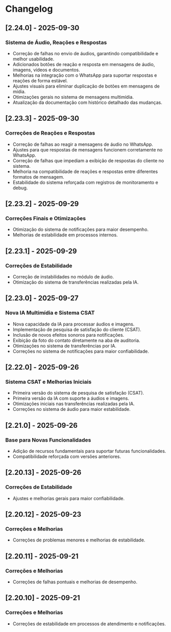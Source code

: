 # Changelog

## [2.24.0] - 2025-09-30
### Sistema de Áudio, Reações e Respostas
- Correção de falhas no envio de áudios, garantindo compatibilidade e melhor usabilidade.
- Adicionados botões de reação e resposta em mensagens de áudio, imagens, vídeos e documentos.
- Melhorias na integração com o WhatsApp para suportar respostas e reações de forma estável.
- Ajustes visuais para eliminar duplicação de botões em mensagens de mídia.
- Otimizações gerais no sistema de mensagens multimídia.
- Atualização da documentação com histórico detalhado das mudanças.

## [2.23.3] - 2025-09-30
### Correções de Reações e Respostas
- Correção de falhas ao reagir a mensagens de áudio no WhatsApp.
- Ajustes para que respostas de mensagens funcionem corretamente no WhatsApp.
- Correção de falhas que impediam a exibição de respostas do cliente no sistema.
- Melhoria na compatibilidade de reações e respostas entre diferentes formatos de mensagem.
- Estabilidade do sistema reforçada com registros de monitoramento e debug.

## [2.23.2] - 2025-09-29
### Correções Finais e Otimizações
- Otimização do sistema de notificações para maior desempenho.
- Melhorias de estabilidade em processos internos.

## [2.23.1] - 2025-09-29
### Correções de Estabilidade
- Correção de instabilidades no módulo de áudio.
- Otimização do sistema de transferências realizadas pela IA.

## [2.23.0] - 2025-09-27
### Nova IA Multimídia e Sistema CSAT
- Nova capacidade da IA para processar áudios e imagens.
- Implementação de pesquisa de satisfação do cliente (CSAT).
- Inclusão de novos efeitos sonoros para notificações.
- Exibição da foto do contato diretamente na aba de auditoria.
- Otimizações no sistema de transferências por IA.
- Correções no sistema de notificações para maior confiabilidade.

## [2.22.0] - 2025-09-26
### Sistema CSAT e Melhorias Iniciais
- Primeira versão do sistema de pesquisa de satisfação (CSAT).
- Primeira versão da IA com suporte a áudios e imagens.
- Otimizações iniciais nas transferências realizadas pela IA.
- Correções no sistema de áudio para maior estabilidade.

## [2.21.0] - 2025-09-26
### Base para Novas Funcionalidades
- Adição de recursos fundamentais para suportar futuras funcionalidades.
- Compatibilidade reforçada com versões anteriores.

## [2.20.13] - 2025-09-26
### Correções de Estabilidade
- Ajustes e melhorias gerais para maior confiabilidade.

## [2.20.12] - 2025-09-23
### Correções e Melhorias
- Correções de problemas menores e melhorias de estabilidade.

## [2.20.11] - 2025-09-21
### Correções e Melhorias
- Correções de falhas pontuais e melhorias de desempenho.

## [2.20.10] - 2025-09-21
### Correções e Melhorias
- Correções de estabilidade em processos de atendimento e notificações.